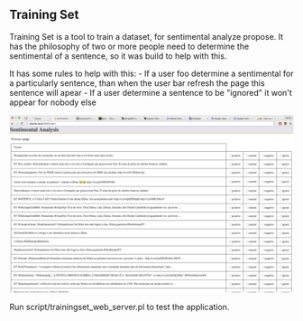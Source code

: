 ## Training Set
Training Set is a tool to train a dataset, for sentimental analyze propose.
It has the philosophy of two or more people need to determine the sentimental of a sentence, so it was build to help with this.

It has some rules to help with this:
    - If a user foo determine a sentimental for a particularly sentence, than when the user bar refresh the page this sentence will apear
    - If a user determine a sentence to be "ignored" it won't appear for nobody else

![screenshot](https://github.com/mantovani/TrainingSet-Web/blob/master/screenshots/screen_shot_1.png?raw=true)

Run script/trainingset_web_server.pl to test the application.
